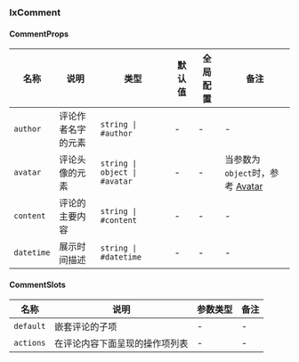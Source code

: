 
### IxComment

#### CommentProps

| 名称 | 说明 | 类型  | 默认值 | 全局配置 | 备注 |
| --- | --- | --- | --- | --- | --- |
|`author` |评论作者名字的元素 |`string \| #author` | - | - | - |
|`avatar` |评论头像的元素 |`string \| object \| #avatar` | - | - | 当参数为`object`时，参考 [Avatar](/components/avatar/zh) |
|`content` |评论的主要内容 |`string \| #content` | - | - | - |
|`datetime` |展示时间描述 |`string \| #datetime` | - | - | - |

#### CommentSlots

|名称 |说明 |参数类型 |备注
| --- | --- | --- | --- |
|`default` |嵌套评论的子项 |- |-
|`actions` |在评论内容下面呈现的操作项列表 |- |- |- -
